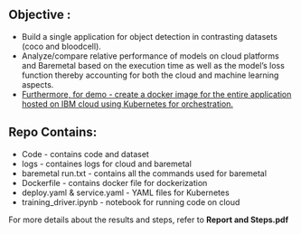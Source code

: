 ## Objective :
* Build a single application for object detection in contrasting datasets (coco and bloodcell).
* Analyze/compare relative performance of models on cloud platforms and Baremetal based on
the execution time as well as the model’s loss function thereby accounting for both the cloud
and machine learning aspects.
* [Furthermore, for demo - create a docker image for the entire application hosted on
IBM cloud using Kubernetes for orchestration.](http://159.122.181.44:32073/) 

## Repo Contains:

* Code - contains code and dataset 
* logs - containes logs for cloud and baremetal
* baremetal run.txt - contains all the commands used for baremetal
* Dockerfile - contains docker file for dockerization
* deploy.yaml & service.yaml - YAML files for Kubernetes
* training_driver.ipynb - notebook for running code on cloud

For more details about the results and steps, refer to **Report and Steps.pdf**